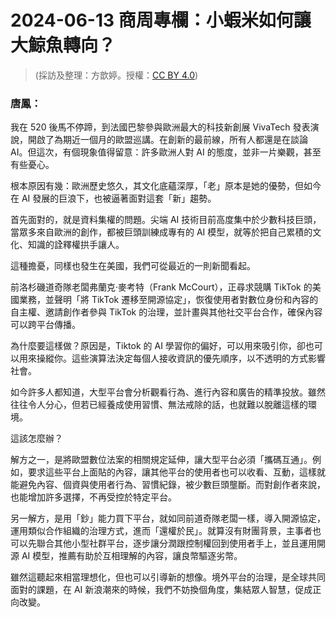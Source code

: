 # 2024-06-13 商周專欄：小蝦米如何讓大鯨魚轉向？

> (採訪及整理：方歆婷。授權：[CC BY 4.0](https://creativecommons.org/licenses/by/4.0/deed.zh-hant))

### 唐鳳：

我在 520 後馬不停蹄，到法國巴黎參與歐洲最大的科技新創展 VivaTech 發表演說，開啟了為期近一個月的歐盟巡講。在創新的最前線，所有人都還是在談論 AI。但這次，有個現象值得留意：許多歐洲人對 AI 的態度，並非一片樂觀，甚至有些憂心。

根本原因有幾：歐洲歷史悠久，其文化底蘊深厚，「老」原本是她的優勢，但如今在 AI 發展的巨浪下，也被逼著面對這套「新」趨勢。

首先面對的，就是資料集權的問題。尖端 AI 技術目前高度集中於少數科技巨頭，當眾多來自歐洲的創作，都被巨頭訓練成專有的 AI 模型，就等於把自己累積的文化、知識的詮釋權拱手讓人。

這種擔憂，同樣也發生在美國，我們可從最近的一則新聞看起。

前洛杉磯道奇隊老闆弗蘭克·麥考特（Frank McCourt），正尋求競購 TikTok 的美國業務，並聲明「將 TikTok 遷移至開源協定」，恢復使用者對數位身份和內容的自主權、邀請創作者參與 TikTok 的治理，並計畫與其他社交平台合作，確保內容可以跨平台傳播。

為什麼要這樣做？原因是，Tiktok 的 AI 學習你的偏好，可以用來吸引你，卻也可以用來操縱你。這些演算法決定每個人接收資訊的優先順序，以不透明的方式影響社會。

如今許多人都知道，大型平台會分析觀看行為、進行內容和廣告的精準投放。雖然往往令人分心，但若已經養成使用習慣、無法戒除的話，也就難以脫離這樣的環境。

這該怎麼辦？

解方之一，是將歐盟數位法案的相關規定延伸，讓大型平台必須「攜碼互通」。例如，要求這些平台上面貼的內容，讓其他平台的使用者也可以收看、互動，這樣就能避免內容、個資與使用者行為、習慣紀錄，被少數巨頭壟斷。而對創作者來說，也能增加許多選擇，不再受控於特定平台。

另一解方，是用「鈔」能力買下平台，就如同前道奇隊老闆一樣，導入開源協定，運用類似合作組織的治理方式，進而「還權於民」。就算沒有財團背景，主事者也可以先聯合其他小型社群平台，逐步讓分潤跟控制權回到使用者手上，並且運用開源 AI 模型，推薦有助於互相理解的內容，讓良幣驅逐劣幣。

雖然這聽起來相當理想化，但也可以引導新的想像。境外平台的治理，是全球共同面對的課題，在 AI 新浪潮來的時候，我們不妨換個角度，集結眾人智慧，促成正向改變。
